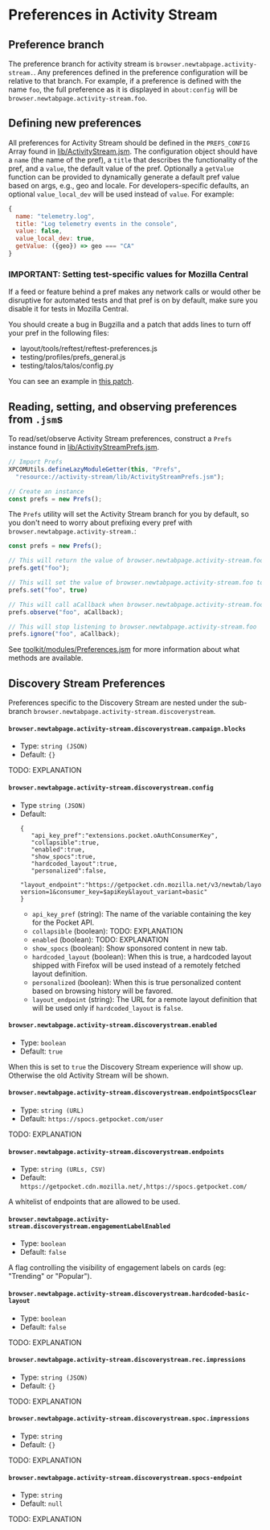 # Preferences in Activity Stream

## Preference branch

The preference branch for activity stream is `browser.newtabpage.activity-stream.`.
Any preferences defined in the preference configuration will be relative to that
branch. For example, if a preference is defined with the name `foo`, the full
preference as it is displayed in `about:config` will be `browser.newtabpage.activity-stream.foo`.

## Defining new preferences

All preferences for Activity Stream should be defined in the `PREFS_CONFIG` Array
found in [lib/ActivityStream.jsm](../../system-addon/lib/ActivityStream.jsm).
The configuration object should have a `name` (the name of the pref), a `title`
that describes the functionality of the pref, and a `value`, the default value
of the pref. Optionally a `getValue` function can be provided to dynamically
generate a default pref value based on args, e.g., geo and locale. For
developers-specific defaults, an optional `value_local_dev` will be used instead
of `value`. For example:

```js
{
  name: "telemetry.log",
  title: "Log telemetry events in the console",
  value: false,
  value_local_dev: true,
  getValue: ({geo}) => geo === "CA"
}
```

### IMPORTANT: Setting test-specific values for Mozilla Central

If a feed or feature behind a pref makes any network calls or would other be
disruptive for automated tests and that pref is on by default, make sure you
disable it for tests in Mozilla Central.

You should create a bug in Bugzilla and a patch that adds lines to turn off your
pref in the following files:
- layout/tools/reftest/reftest-preferences.js
- testing/profiles/prefs_general.js
- testing/talos/talos/config.py

You can see an example in [this patch](https://github.com/mozilla/activity-stream/pull/2977).

## Reading, setting, and observing preferences from `.jsm`s

To read/set/observe Activity Stream preferences, construct a `Prefs` instance found in [lib/ActivityStreamPrefs.jsm](../../system-addon/lib/ActivityStreamPrefs.jsm).

```js
// Import Prefs
XPCOMUtils.defineLazyModuleGetter(this, "Prefs",
  "resource://activity-stream/lib/ActivityStreamPrefs.jsm");

// Create an instance
const prefs = new Prefs();
```

The `Prefs` utility will set the Activity Stream branch for you by default, so you
don't need to worry about prefixing every pref with `browser.newtabpage.activity-stream.`:

```js
const prefs = new Prefs();

// This will return the value of browser.newtabpage.activity-stream.foo
prefs.get("foo");

// This will set the value of browser.newtabpage.activity-stream.foo to true
prefs.set("foo", true)

// This will call aCallback when browser.newtabpage.activity-stream.foo is changed
prefs.observe("foo", aCallback);

// This will stop listening to browser.newtabpage.activity-stream.foo
prefs.ignore("foo", aCallback);
```

See [toolkit/modules/Preferences.jsm](https://dxr.mozilla.org/mozilla-central/source/toolkit/modules/Preferences.jsm)
for more information about what methods are available.

## Discovery Stream Preferences

Preferences specific to the Discovery Stream are nested under the sub-branch `browser.newtabpage.activity-stream.discoverystream`.

#### `browser.newtabpage.activity-stream.discoverystream.campaign.blocks`

- Type: `string (JSON)`
- Default: `{}`

TODO: EXPLANATION

#### `browser.newtabpage.activity-stream.discoverystream.config`

- Type `string (JSON)`
- Default:
  ```
  {
     "api_key_pref":"extensions.pocket.oAuthConsumerKey",
     "collapsible":true,
     "enabled":true,
     "show_spocs":true,
     "hardcoded_layout":true,
     "personalized":false,
     "layout_endpoint":"https://getpocket.cdn.mozilla.net/v3/newtab/layout?version=1&consumer_key=$apiKey&layout_variant=basic"
  }
  ```
  - `api_key_pref` (string): The name of the variable containing the key for the Pocket API.
  - `collapsible` (boolean): TODO: EXPLANATION
  - `enabled` (boolean): TODO: EXPLANATION
  - `show_spocs` (boolean): Show sponsored content in new tab.
  - `hardcoded_layout` (boolean): When this is true, a hardcoded layout shipped with Firefox will be used instead of a remotely fetched layout definition.
  - `personalized` (boolean): When this is true personalized content based on browsing history will be favored.
  - `layout_endpoint` (string): The URL for a remote layout definition that will be used only if `hardcoded_layout` is `false`.

#### `browser.newtabpage.activity-stream.discoverystream.enabled`

- Type: `boolean`
- Default: `true`

When this is set to `true` the Discovery Stream experience will show up. Otherwise the old Activity Stream will be shown.

#### `browser.newtabpage.activity-stream.discoverystream.endpointSpocsClear`

- Type: `string (URL)`
- Default: `https://spocs.getpocket.com/user`

TODO: EXPLANATION

#### `browser.newtabpage.activity-stream.discoverystream.endpoints`

- Type: `string (URLs, CSV)`
- Default: `https://getpocket.cdn.mozilla.net/,https://spocs.getpocket.com/`

A whitelist of endpoints that are allowed to be used.

#### `browser.newtabpage.activity-stream.discoverystream.engagementLabelEnabled`

- Type: `boolean`
- Default: `false`

A flag controlling the visibility of engagement labels on cards (eg: "Trending" or "Popular").

#### `browser.newtabpage.activity-stream.discoverystream.hardcoded-basic-layout`

- Type: `boolean`
- Default: `false`

TODO: EXPLANATION

#### `browser.newtabpage.activity-stream.discoverystream.rec.impressions`

- Type: `string (JSON)`
- Default: `{}`

TODO: EXPLANATION

#### `browser.newtabpage.activity-stream.discoverystream.spoc.impressions`

- Type: `string`
- Default: `{}`

TODO: EXPLANATION

#### `browser.newtabpage.activity-stream.discoverystream.spocs-endpoint`

- Type: `string`
- Default: `null`

TODO: EXPLANATION
